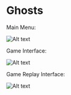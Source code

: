 # Ghosts

Main Menu:

![Alt text](http://i.imgur.com/sWOdnHI.png "Screenshot of main menu.")

Game Interface:

![Alt text](http://i.imgur.com/22Uph05.png "Screenshot of game interface.")

Game Replay Interface:

![Alt text](http://i.imgur.com/0rZpg5k.png "Screenshot of game replay.")
